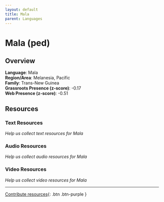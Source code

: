 ```yaml
---
layout: default
title: Mala
parent: Languages
---
```


# Mala (ped)

## Overview

**Language**: Mala  
**Region/Area**: Melanesia, Pacific  
**Family**: Trans-New Guinea  
**Grassroots Presence (z-score)**: -0.17  
**Web Presence (z-score)**: -0.51  

## Resources

### Text Resources
*Help us collect text resources for Mala*

### Audio Resources
*Help us collect audio resources for Mala*

### Video Resources
*Help us collect video resources for Mala*

---

[Contribute resources](https://forms.office.com/e/1SfLJx3u1r){: .btn .btn-purple }

